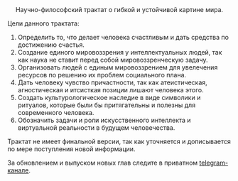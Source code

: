 <center>Научно-философский трактат о гибкой и устойчивой картине мира.</center>

Цели данного трактата:

1.  Определить то, что делает человека счастливым и дать средства по достижению счастья.
1.  Создание единого мировоззрения у интеллектуальных людей, так как наука не ставит перед собой мировоззренческую задачу.
1.  Организовать людей с единым мировоззрением для увелечения ресурсов по решению их проблем социального плана.
1.  Дать человеку чувство причастности, так как атеистическая, агностическая и итсисткая позиции лишают человека этого.
1.  Создать культурологическое наследие в виде символики и ритуалов, которые были бы притягательны и полезны для современного человека.
1.  Обозначить задачи и роли искусственного интеллекта и виртуальной реальности в будущем человечества.

Трактат не имеет финальной версии, так как уточняется и дописывается по мере поступления новой информации.

За обновлением и выпуском новых глав следите в приватном [telegram-канале](https://t.me/joinchat/R66F4xpOYwm01SyT).

